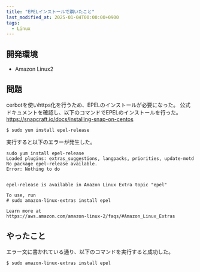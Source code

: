 ```yaml
---
title: "EPELインストールで躓いたこと"
last_modified_at: 2025-01-04T00:00:00+0900
tags:
  - Linux
---
```


## 開発環境
- Amazon Linux2

## 問題
cerbotを使いhttps化を行うため、EPELのインストールが必要になった。
公式ドキュメントを確認し、以下のコマンドでEPELのインストールを行った。
https://snapcraft.io/docs/installing-snap-on-centos

```
$ sudo yum install epel-release
```
実行すると以下のエラーが発生した。
```
sudo yum install epel-release
Loaded plugins: extras_suggestions, langpacks, priorities, update-motd
No package epel-release available.
Error: Nothing to do


epel-release is available in Amazon Linux Extra topic "epel"

To use, run
# sudo amazon-linux-extras install epel

Learn more at
https://aws.amazon.com/amazon-linux-2/faqs/#Amazon_Linux_Extras

```

## やったこと
エラー文に書かれている通り、以下のコマンドを実行すると成功した。
```
$ sudo amazon-linux-extras install epel
```
